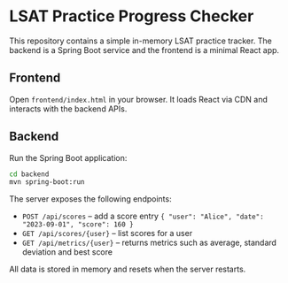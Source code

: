 # LSAT Practice Progress Checker

This repository contains a simple in-memory LSAT practice tracker. The backend is a Spring Boot service and the frontend is a minimal React app.

## Frontend
Open `frontend/index.html` in your browser. It loads React via CDN and interacts with the backend APIs.

## Backend
Run the Spring Boot application:

```bash
cd backend
mvn spring-boot:run
```

The server exposes the following endpoints:
- `POST /api/scores` – add a score entry `{ "user": "Alice", "date": "2023-09-01", "score": 160 }`
- `GET /api/scores/{user}` – list scores for a user
- `GET /api/metrics/{user}` – returns metrics such as average, standard deviation and best score

All data is stored in memory and resets when the server restarts.
